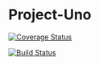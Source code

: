 # Project-Uno
[![Coverage Status](https://coveralls.io/repos/github/Kmozart/Project-Uno/badge.svg?branch=develop)](https://coveralls.io/github/Kmozart/Project-Uno?branch=develop)

[![Build Status](https://travis-ci.com/Kmozart/Project-Uno.svg?branch=develop)](https://travis-ci.com/Kmozart/Project-Uno)
